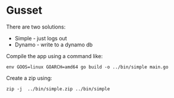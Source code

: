 Gusset
======

There are two solutions:

* Simple - just logs out
* Dynamo - write to a dynamo db

Compile the app using a command like:

`
env GOOS=linux GOARCH=amd64 go build -o ../bin/simple main.go
`

Create a zip using:

`
zip -j  ../bin/simple.zip ../bin/simple
`